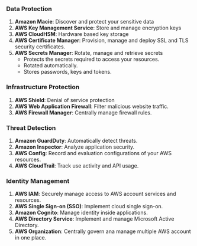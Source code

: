 ### Data Protection
1. **Amazon Macie**: Discover and protect your sensitive data
2. **AWS Key Management Service**: Store and manage encryption keys
3. **AWS CloudHSM**: Hardware based key storage
4. **AWS Certificate Manager**: Provision, manage and deploy SSL and TLS security certificates.
5. **AWS Secrets Manager**: Rotate, manage and retrieve secrets
   * Protects the secrets required to access your resources.
   * Rotated automatically.
   * Stores passwords, keys and tokens.


### Infrastructure Protection
1. **AWS Shield**: Denial of service protection
2. **AWS Web Application Firewall**: Filter malicious website traffic.
3. **AWS Firewall Manager**: Centrally manage firewall rules.

### Threat Detection
1. **Amazon GuardDuty**: Automatically detect threats.
2. **Amazon Inspector**: Analyze application security.
3. **AWS Config**: Record and evaluation configurations of your AWS resources.
4. **AWS CloudTrail**: Track use activity and API usage.

### Identity Management
1. **AWS IAM**: Securely manage access to AWS account services and resources.
2. **AWS Single Sign-on (SSO)**: Implement cloud single sign-on. 
3. **Amazon Cognito**: Manage identity inside applications.
4. **AWS Directory Service**: Implement and manage Microsoft Active Directory.
5. **AWS Organization**: Centrally govern ana manage multiple AWS account in one place.


